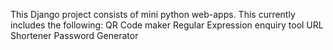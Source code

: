 
This Django project consists of mini python web-apps.
This currently includes the following:
QR Code maker
Regular Expression enquiry tool
URL Shortener
Password Generator

